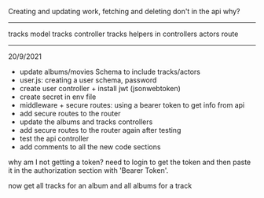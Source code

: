 Creating and updating work, fetching and deleting don't in the api
why?

---

tracks model
tracks controller
tracks helpers in controllers
actors route

---

20/9/2021

- update albums/movies Schema to include tracks/actors
- user.js: creating a user schema, password
- create user controller + install jwt (jsonwebtoken)
- create secret in env file
- middleware + secure routes: using a bearer token to get info from api
- add secure routes to the router
- update the albums and tracks controllers
- add secure routes to the router again after testing
- test the api controller
- add comments to all the new code sections

why am I not getting a token? need to login to get the token and then paste it in the authorization section with 'Bearer Token'.

now get all tracks for an album and all albums for a track

